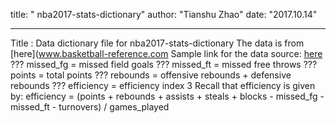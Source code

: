 title: " nba2017-stats-dictionary"
author: "Tianshu Zhao"
date: "2017.10.14"

---
  Title : Data dictionary file for nba2017-stats-dictionary
The data is from [here](www.basketball-reference.com
                        Sample link for the data source: [here](https://www.basketball-reference.com/teams/GSW/2017.html)
                        ??? missed_fg = missed field goals
                        ??? missed_ft = missed free throws
                        ??? points = total points
                        ??? rebounds = offensive rebounds + defensive rebounds
                        ??? efficiency = efficiency index
                        3
                        Recall that efficiency is given by:
                          efficiency = (points + rebounds + assists + steals + blocks
                                        - missed_fg - missed_ft - turnovers) / games_played                       